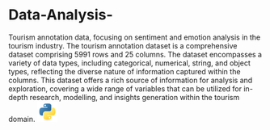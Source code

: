 # Data-Analysis-
Tourism annotation data, focusing on sentiment and emotion analysis in the tourism industry. 
The tourism annotation dataset is a comprehensive dataset comprising 5991 rows and 25 columns. The dataset encompasses a variety of data types, including categorical, numerical, string, and object types, reflecting the diverse nature of information captured within the columns. This dataset offers a rich source of information for analysis and exploration, covering a wide range of variables that can be utilized for in-depth research, modelling, and insights generation within the tourism domain.
<a href="https://www.python.org" target="_blank" rel="noreferrer"> <img src="https://raw.githubusercontent.com/devicons/devicon/master/icons/python/python-original.svg" alt="python" width="40" height="40"/> </a>
